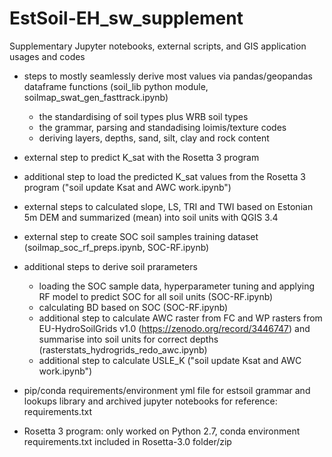 # EstSoil-EH_sw_supplement

Supplementary Jupyter notebooks, external scripts, and GIS application usages and codes


- steps to mostly seamlessly derive most values via pandas/geopandas dataframe functions (soil_lib python module, soilmap_swat_gen_fasttrack.ipynb)
  - the standardising of soil types plus WRB soil types
  - the grammar, parsing and standadising loimis/texture codes
  - deriving layers, depths, sand, silt, clay and rock content
- external step to predict K_sat with the Rosetta 3 program
- additional step to load the predicted K_sat values from the Rosetta 3 program ("soil update Ksat and AWC work.ipynb")
- external steps to calculated slope, LS, TRI and TWI based on Estonian 5m DEM and summarized (mean) into soil units with QGIS 3.4
- external step to create SOC soil samples training dataset (soilmap_soc_rf_preps.ipynb, SOC-RF.ipynb)
- additional steps to derive soil prarameters
  - loading the SOC sample data, hyperparameter tuning and applying RF model to predict SOC for all soil units (SOC-RF.ipynb)
  - calculating BD based on SOC (SOC-RF.ipynb)
  - additional step to calculate AWC raster from FC and WP rasters from EU-HydroSoilGrids v1.0 (https://zenodo.org/record/3446747)
    and summarise into soil units for correct depths (rasterstats_hydrogrids_redo_awc.ipynb)
  - additional step to calculate USLE_K ("soil update Ksat and AWC work.ipynb")

- pip/conda requirements/environment yml file for estsoil grammar and lookups library and archived jupyter notebooks for reference: requirements.txt
- Rosetta 3 program: only worked on Python 2.7, conda environment requirements.txt included in Rosetta-3.0 folder/zip

